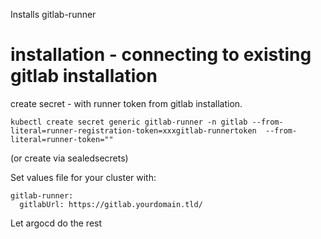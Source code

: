 Installs gitlab-runner

# installation - connecting to existing gitlab installation

create secret - with runner token from gitlab installation.
```
kubectl create secret generic gitlab-runner -n gitlab --from-literal=runner-registration-token=xxxgitlab-runnertoken  --from-literal=runner-token=""
```
(or create via sealedsecrets)

Set values file for your cluster with:
```
gitlab-runner:
  gitlabUrl: https://gitlab.yourdomain.tld/
```

Let argocd do the rest